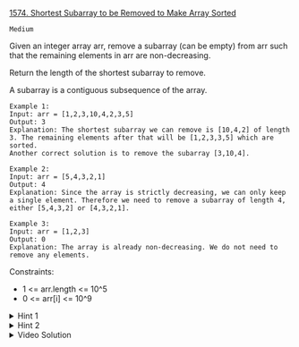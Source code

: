 [1574. Shortest Subarray to be Removed to Make Array Sorted](https://leetcode.com/problems/shortest-subarray-to-be-removed-to-make-array-sorted/description/)

`Medium`

Given an integer array arr, remove a subarray (can be empty) from arr such that the remaining elements in arr are non-decreasing.

Return the length of the shortest subarray to remove.

A subarray is a contiguous subsequence of the array.

```
Example 1:
Input: arr = [1,2,3,10,4,2,3,5]
Output: 3
Explanation: The shortest subarray we can remove is [10,4,2] of length 3. The remaining elements after that will be [1,2,3,3,5] which are sorted.
Another correct solution is to remove the subarray [3,10,4].

Example 2:
Input: arr = [5,4,3,2,1]
Output: 4
Explanation: Since the array is strictly decreasing, we can only keep a single element. Therefore we need to remove a subarray of length 4, either [5,4,3,2] or [4,3,2,1].

Example 3:
Input: arr = [1,2,3]
Output: 0
Explanation: The array is already non-decreasing. We do not need to remove any elements.
```

Constraints:

- 1 <= arr.length <= 10^5
- 0 <= arr[i] <= 10^9

<details>
<summary>Hint 1</summary>

The key is to find the longest non-decreasing subarray starting with the first element or ending with the last element, respectively.

</details>

<details>
<summary>Hint 2</summary>

After removing some subarray, the result is the concatenation of a sorted prefix and a sorted suffix, where the last element of the prefix is smaller than the first element of the suffix.

</details>

<details>
<summary>Video Solution</summary>

[HuifengGuan](https://www.youtube.com/watch?v=pNNvmjNJcu8)
</details>